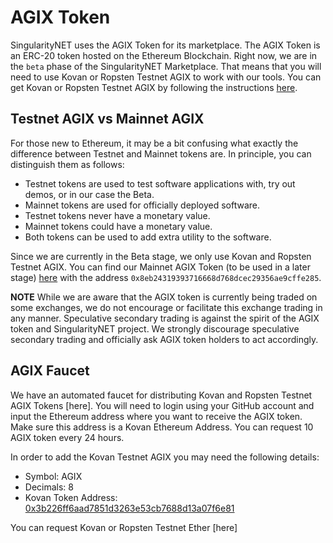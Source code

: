 # AGIX Token

SingularityNET uses the AGIX Token for its marketplace. The AGIX Token is an ERC-20 token hosted on the Ethereum Blockchain. Right now, we are in the `beta` phase of the SingularityNET Marketplace. That means that you will need to use Kovan or Ropsten Testnet AGIX to work with our tools. You can get Kovan or Ropsten Testnet AGIX by following the instructions [here](#agix-faucet).

## Testnet AGIX vs Mainnet AGIX
For those new to Ethereum, it may be a bit confusing what exactly the difference between Testnet and Mainnet tokens are. In principle, you can distinguish them as follows:
* Testnet tokens are used to test software applications with, try out demos, or in our case the Beta.
* Mainnet tokens are used for officially deployed software.
* Testnet tokens never have a monetary value.
* Mainnet tokens could have a monetary value.
* Both tokens can be used to add extra utility to the software.

Since we are currently in the Beta stage, we only use Kovan and Ropsten Testnet AGIX. You can find our Mainnet AGIX Token (to be used in a later stage) [here](https://etherscan.io/address/0x8eb24319393716668d768dcec29356ae9cffe285) with the address `0x8eb24319393716668d768dcec29356ae9cffe285`.

<div class="callout callout--warning">
    <p><strong>NOTE</strong> While we are aware that the AGIX token is currently being traded on some exchanges, we do not encourage or facilitate this exchange trading in any manner. Speculative secondary trading is against the spirit of the AGIX token and SingularityNET project. We strongly discourage speculative secondary trading and officially ask AGIX token holders to act accordingly.</p>
</div>


## AGIX Faucet
We have an automated faucet for distributing Kovan and Ropsten Testnet AGIX Tokens [here]. You will need to login using your GitHub account and input the Ethereum address where you want to receive the AGIX token. Make sure this address is a Kovan Ethereum Address. You can request 10 AGIX token every 24 hours.

In order to add the Kovan Testnet AGIX you may need the following details:
* Symbol: AGIX
* Decimals: 8
* Kovan Token Address: [0x3b226ff6aad7851d3263e53cb7688d13a07f6e81](https://kovan.etherscan.io/address/0x3b226ff6aad7851d3263e53cb7688d13a07f6e81)

You can request Kovan or Ropsten Testnet Ether [here]